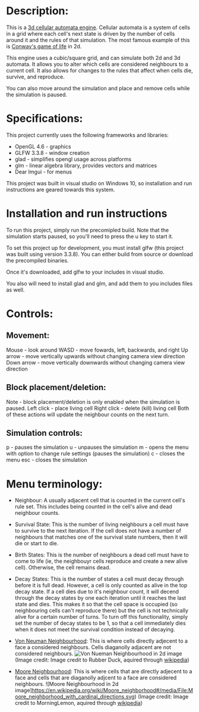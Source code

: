 # Description:

This is a [3d cellular automata engine](https://en.wikipedia.org/wiki/Cellular_automaton). Cellular automata is a system of cells in a grid where each cell's next state is driven by the number of cells around it and the rules of that simulation. The most famous example of this is [Conway's game of life](https://en.wikipedia.org/wiki/Conway%27s_Game_of_Life) in 2d.

This engine uses a cubic/square grid, and can simulate both 2d and 3d automata. It allows you to alter which cells are considered neighbours to a current cell. It also allows for changes to the rules that affect when cells die, survive, and reproduce.

You can also move around the simulation and place and remove cells while the simulation is paused.

# Specifications:

This project currently uses the following frameworks and libraries:
* OpenGL 4.6 - graphics
* GLFW 3.3.8 - window creation
* glad - simplifies opengl usage across platforms
* glm - linear algebra library, provides vectors and matrices
* Dear Imgui - for menus

This project was built in visual studio on Windows 10, so installation and run instructions are geared towards this system.

# Installation and run instructions

To run this project, simply run the precomipled build. Note that the simulation starts paused, so you'll need to press the u key to start it.

To set this project up for development, you must install glfw (this project was built using version 3.3.8). You can either build from source or download the precompiled binaries. 

Once it's downloaded, add glfw to your includes in visual studio.

You also will need to install glad and glm, and add them to you includes files as well.


# Controls:

## Movement:
Mouse - look around
WASD - move fowards, left, backwards, and right
Up arrow - move vertically upwards without changing camera view direction
Down arrow - move vertically downwards without changing camera view direction

## Block placement/deletion:
Note - block placement/deletion is only enabled when the simulation is paused.
Left click - place living cell
Right click - delete (kill) living cell
Both of these actions will update the neighbour counts on the next turn.

## Simulation controls:
p - pauses the simulation
u - unpauses the simulation
m - opens the menu with option to change rule settings (pauses the simulation)
c - closes the menu
esc - closes the simulation


# Menu terminology:
* Neighbour: A usually adjacent cell that is counted in the current cell's rule set. This includes being counted in the cell's alive and dead neighbour counts.
* Survival State: This is the number of living neighbours a cell must have to survive to the next iteration. If the cell does not have a number of neighbours that matches one of the survival state numbers, then it will die or start to die.
* Birth States: This is the number of neighbours a dead cell must have to come to life (ie, the neighbouyr cells reproduce and create a new alive cell). Otherwise, the cell remains dead.
* Decay States: This is the number of states a cell must decay through before it is full dead. However, a cell is only counted as alive in the top decay state.
If a cell dies due to it's neighbour count, it will decend through the decay states by one each iteration until it reaches the last state and dies. This makes it so that the cell space is occupied (so neighbouring cells can't reproduce there) but the cell is not technically alive for a certain number of turns.
To turn off this functionality, simply set the number of decay states to be 1, so that a cell immediately dies when it does not meet the survival condition instead of decaying.
* [Von Neuman Neighbourhood](https://en.wikipedia.org/wiki/Von_Neumann_neighborhood): This is where cells directly adjecent to a face a considered neighbours. Cells diaganolly adjacent are not considered neighbours.
![Von Nueman Neighbourhood in 2d image](https://en.wikipedia.org/wiki/Von_Neumann_neighborhood#/media/File:Von_Neumann_neighborhood.svg)
(Image credit: Image credit to Rubber Duck, aquired through [wikipedia](https://en.wikipedia.org/wiki/Von_Neumann_neighborhood#/media/File:Von_Neumann_neighborhood.svg))

* [Moore Neighbourhood](https://en.wikipedia.org/wiki/Moore_neighborhood): This is where cells that are directly adjecent to a face and cells that are diaganolly adjcent to a face are considered neighbours.
![Moore Neighbourhood in 2d image]https://en.wikipedia.org/wiki/Moore_neighborhood#/media/File:Moore_neighborhood_with_cardinal_directions.svg)
(Image credit: Image credit to MorningLemon, aquired through [wikipedia](https://en.wikipedia.org/wiki/Moore_neighborhood#/media/File:Moore_neighborhood_with_cardinal_directions.svg))